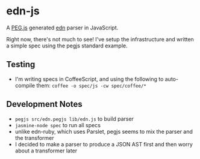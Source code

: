 # edn-js

A [PEG.js](https://github.com/dmajda/pegjs) generated [edn](https://github.com/edn-format/edn) parser in JavaScript.

Right now, there's not much to see! I've setup the infrastructure and written a simple spec using the pegjs standard example.

## Testing

- I'm writing specs in CoffeeScript, and using the following to auto-compile them: `coffee -o spec/js -cw spec/coffee/*`

## Development Notes

- `pegjs src/edn.pegjs lib/edn.js` to build parser
- `jasmine-node spec` to run all specs
- unlike edn-ruby, which uses Parslet, pegjs seems to mix the parser and the transformer
- I decided to make a parser to produce a JSON AST first and then worry about a transformer later